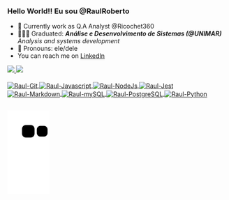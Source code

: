 ### Hello World!! Eu sou @RaulRoberto

- 🚀 Currently work as Q.A Analyst @Ricochet360
- 👨🏾‍🎓 Graduated: ***Análise e Desenvolvimento de Sistemas (@UNIMAR)*** <br>
     _Analysis and systems development_
- 🙂 Pronouns: ele/dele
-  You can reach me on <a href="https://linkedin.com/in/raul-pdias/">LinkedIn</a>

<div>
     <a href="https://github.com/RaulRoberto/">
     <img height="180em" src="https://github-readme-stats.vercel.app/api?username=RaulRoberto&show_icons=true&theme=cobalt"/>
     <img height="180em" src="https://github-readme-stats.vercel.app/api/top-langs/?username=RaulRoberto&layout=compact&theme=cobalt"/>
</div>
     
<div style="display: inline_block"><br>
     <img align="center" alt="Raul-Git" height="30" width="40" src="https://cdn.jsdelivr.net/gh/devicons/devicon/icons/git/git-original.svg" />
     <img align="center" alt="Raul-Javascript" height="30" width="40" src="https://cdn.jsdelivr.net/gh/devicons/devicon/icons/javascript/javascript-original.svg" />
     <img align="center" alt="Raul-NodeJs" height="30" width="40" src="https://cdn.jsdelivr.net/gh/devicons/devicon/icons/nodejs/nodejs-original.svg" />
     <img align="center" alt="Raul-Jest" height="30" width="40" src="https://cdn.jsdelivr.net/gh/devicons/devicon/icons/jest/jest-plain.svg" />
     <img align="center" alt="Raul-Markdown" height="30" width="40" src="https://cdn.jsdelivr.net/gh/devicons/devicon/icons/markdown/markdown-original.svg" />
     <img align="center" alt="Raul-mySQL" height="30" width="40" src="https://cdn.jsdelivr.net/gh/devicons/devicon/icons/mysql/mysql-original-wordmark.svg" />
     <img align="center" alt="Raul-PostgreSQL" height="30" width="40" src="https://cdn.jsdelivr.net/gh/devicons/devicon/icons/postgresql/postgresql-original.svg" />
     <img align="center" alt="Raul-Python" height="30" width="40" src="https://cdn.jsdelivr.net/gh/devicons/devicon/icons/python/python-original.svg" />
          
     
</div>

##
     
![Snake animation](https://github.com/RaulRoberto/RaulRoberto/blob/output/github-contribution-grid-snake.svg)
